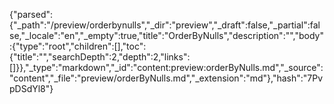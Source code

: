 {"parsed":{"_path":"/preview/orderbynulls","_dir":"preview","_draft":false,"_partial":false,"_locale":"en","_empty":true,"title":"OrderByNulls","description":"","body":{"type":"root","children":[],"toc":{"title":"","searchDepth":2,"depth":2,"links":[]}},"_type":"markdown","_id":"content:preview:orderByNulls.md","_source":"content","_file":"preview/orderByNulls.md","_extension":"md"},"hash":"7PvpDSdYl8"}